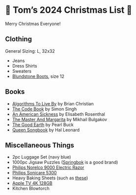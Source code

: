 # 🎄 Tom’s 2024 Christmas List 🎁
Merry Christmas Everyone!

## Clothing
General Sizing: L, 32x32
- Jeans
- Dress Shirts
- Sweaters
- [Blundstone Boots](https://www.blundstone.com/brown-premium-leather-chelsea-boots-mens-style-2340), size 12

## Books
- [Algorithms To Live By](https://a.co/d/9JigNJg) by Brian Christian
- [The Code Book](https://a.co/d/exX2R1E) by Simon Singh 
- [An American Sickness](https://a.co/d/4IwDWJN) by Elisabeth Rosenthal
- [The Master And Margarita](https://www.amazon.com/Master-Margarita-50th-Anniversary-Penguin-Classics/dp/0143108271/ref=asc_df_0143108271?mcid=0730a8f425313a1e9a27a3248b6c8316&hvocijid=12863653264672905370-0143108271-&hvexpln=73&tag=hyprod-20&linkCode=df0&hvadid=692875362841&hvpos=&hvnetw=g&hvrand=12863653264672905370&hvpone=&hvptwo=&hvqmt=&hvdev=m&hvdvcmdl=&hvlocint=&hvlocphy=1022982&hvtargid=pla-2281435176858&psc=1&dplnkId=e0624c20-d607-4648-999a-9fda9e072c93&nodl=1) by Mikhail Bulgakov
- [The Good Earth](https://a.co/d/dGcYQZu) by Pearl Buck
- [Queen Songbook](https://www.guitarcenter.com/Hal-Leonard/The-Best-Of-Queen-Piano-Vocal-Guitar-Songbook-1274034471375.gc) by Hal Leonard

## Miscellaneous Things
- 2pc Luggage Set (navy blue)
- 1000pc Jigsaw Puzzles ([Springbok](https://www.springbok-puzzles.com/1000-piece-jigsaw-puzzles-s/1827.htm/) is a good brand)
- [Philips Norelco 9000 Electric Razor](https://www.target.com/p/philips-norelco-multigroom-9000-men-39-s-rechargeable-electric-trimmer-mg9510-60-21pc/-/A-87205302)
- [Philips Sonicare 5300](https://www.amazon.com/Philips-Sonicare-ProtectiveClean-Rechargeable-HX6423/dp/B084TM4XKG/ref=asc_df_B084TM4XKG?mcid=5256c0c02f0d3a1aad1018e8a838e6f7&hvocijid=1951719436314202633-B084TM4XKG-&hvexpln=73&tag=hyprod-20&linkCode=df0&hvadid=692875362841&hvpos=&hvnetw=g&hvrand=1951719436314202633&hvpone=&hvptwo=&hvqmt=&hvdev=c&hvdvcmdl=&hvlocint=&hvlocphy=9008142&hvtargid=pla-2281435182658&psc=1)
- Heavy Baking Sheets (such as [these](https://www.crateandbarrel.com/crate-and-barrel-slate-blue-baking-sheets-set-of-2/s341692))
- [Apple TV 4K 128GB](https://www.target.com/p/apple-tv-4k-3rd-generation/-/A-87877456?preselect=85979158#lnk=sametab)
- Kitchen Blowtorch

